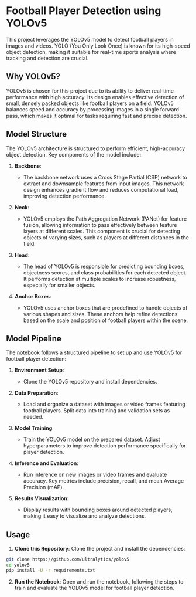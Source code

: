 # Football Player Detection using YOLOv5

This project leverages the YOLOv5 model to detect football players in images and videos. YOLO (You Only Look Once) is known for its high-speed object detection, making it suitable for real-time sports analysis where tracking and detection are crucial.

## Why YOLOv5?

YOLOv5 is chosen for this project due to its ability to deliver real-time performance with high accuracy. Its design enables effective detection of small, densely packed objects like football players on a field. YOLOv5 balances speed and accuracy by processing images in a single forward pass, which makes it optimal for tasks requiring fast and precise detection.

## Model Structure

The YOLOv5 architecture is structured to perform efficient, high-accuracy object detection. Key components of the model include:

1. **Backbone**:
   - The backbone network uses a Cross Stage Partial (CSP) network to extract and downsample features from input images. This network design enhances gradient flow and reduces computational load, improving detection performance.

2. **Neck**:
   - YOLOv5 employs the Path Aggregation Network (PANet) for feature fusion, allowing information to pass effectively between feature layers at different scales. This component is crucial for detecting objects of varying sizes, such as players at different distances in the field.

3. **Head**:
   - The head of YOLOv5 is responsible for predicting bounding boxes, objectness scores, and class probabilities for each detected object. It performs detection at multiple scales to increase robustness, especially for smaller objects.

4. **Anchor Boxes**:
   - YOLOv5 uses anchor boxes that are predefined to handle objects of various shapes and sizes. These anchors help refine detections based on the scale and position of football players within the scene.

## Model Pipeline

The notebook follows a structured pipeline to set up and use YOLOv5 for football player detection:

1. **Environment Setup**:
   - Clone the YOLOv5 repository and install dependencies.

2. **Data Preparation**:
   - Load and organize a dataset with images or video frames featuring football players. Split data into training and validation sets as needed.

3. **Model Training**:
   - Train the YOLOv5 model on the prepared dataset. Adjust hyperparameters to improve detection performance specifically for player detection.

4. **Inference and Evaluation**:
   - Run inference on new images or video frames and evaluate accuracy. Key metrics include precision, recall, and mean Average Precision (mAP).

5. **Results Visualization**:
   - Display results with bounding boxes around detected players, making it easy to visualize and analyze detections.

## Usage

1. **Clone this Repository**:
Clone the project and install the dependencies:
```bash
git clone https://github.com/ultralytics/yolov5
cd yolov5
pip install -U -r requirements.txt
```
2. **Run the Notebook**: Open and run the notebook, following the steps to train and evaluate the YOLOv5 model for football player detection.
